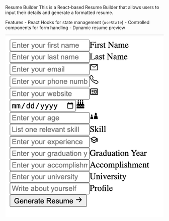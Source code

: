 Resume Builder This is a React-based Resume Builder that allows users to input their details and generate a formatted resume.

Features - React Hooks for state management (`useState`) - Controlled components for form handling - Dynamic resume preview

![Resume Builder Screenshot](public/screenshot.png)
